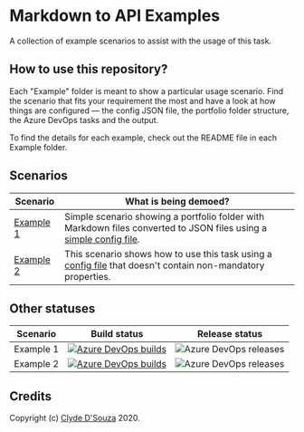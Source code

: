 # Markdown to API Examples  
A collection of example scenarios to assist with the usage of this task.  
    
## How to use this repository? 
Each "Example" folder is meant to show a particular usage scenario. Find the scenario that fits your requirement the most and have a look at how things are configured — the config JSON file, the portfolio folder structure, the Azure DevOps tasks and the output.  

To find the details for each example, check out the README file in each Example folder.   
    
## Scenarios
 
| Scenario                 | What is being demoed? |   
|--------------------------|-----------------------|    
| [Example 1](Example1/)    | Simple scenario showing a portfolio folder with Markdown files converted to JSON files using a [simple config file](Example1/markdown-to-api.json).         |   
| [Example 2](Example2/)    | This scenario shows how to use this task using a [config file](Example2/markdown-to-api.json) that doesn't contain non-mandatory properties.         |   
 
       
## Other statuses  
| Scenario  | Build status | Release status |      
|-----------|--------------|----------------|     
| Example 1 | [![Azure DevOps builds](https://img.shields.io/azure-devops/build/clydedsouza/e3d74bc0-b833-41ea-8ec1-0d74115d662a/34?logo=Azure%20Pipelines)](https://clydedsouza.visualstudio.com/Markdown%20to%20API/_build?definitionId=34&_a=summary)            | ![Azure DevOps releases](https://img.shields.io/azure-devops/release/clydedsouza/e3d74bc0-b833-41ea-8ec1-0d74115d662a/2/4?logo=Azure%20Pipelines)              |     
| Example 2 | [![Azure DevOps builds](https://img.shields.io/azure-devops/build/clydedsouza/e3d74bc0-b833-41ea-8ec1-0d74115d662a/36?logo=Azure%20Pipelines)](https://clydedsouza.visualstudio.com/Markdown%20to%20API/_build?definitionId=36&_a=summary)            | ![Azure DevOps releases](https://img.shields.io/azure-devops/release/clydedsouza/e3d74bc0-b833-41ea-8ec1-0d74115d662a/3/5?logo=Azure%20Pipelines)              |   
     
## Credits   
Copyright (c) [Clyde D'Souza](https://twitter.com/clydedz) 2020.   